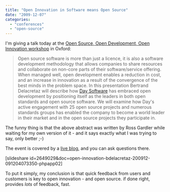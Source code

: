 ```yaml
---
title: "Open Innovation in Software means Open Source"
date: "2009-12-07"
categories: 
  - "conferences"
  - "open-source"
---
```


I'm giving a talk today at the [Open Source, Open Development, Open Innovation workshop](http://www.oss-watch.ac.uk/events/2009-12-07_business/programme.xml) in Oxford:

> Open source software is more than just a licence, it is also a software development methodology that allows companies to share resources and collaborate on non-core parts of their software/service offering. When managed well, open development enables a reduction in cost, and an increase in innovation as a result of the convergence of the best minds in the problem space. In this presentation Bertrand Delacretaz will describe how [Day Software](http://www.day.com) has embraced open development by positioning itself as the leaders in both open standards and open source software. We will examine how Day's active engagement with 25 open source projects and numerous standards groups has enabled the company to become a world leader in their market and in the open source projects they participate in.

The funny thing is that the above abstract was written by Ross Gardler while waiting for my own version of it - and it says exactly what I was trying to say, only better ;-)

The event is covered by a [live blog](http://www.coveritlive.com/index2.php/option=com_altcaster/task=viewaltcast/altcast_code=a3264d23fa/height=550/width=470), and you can ask questions there.

\[slideshare id=2649029&doc=open-innovation-bdelacretaz-200912-091204073350-phpapp02\]

To put it simply, my conclusion is that quick feedback from users and customers is key to open innovation - and open source. if done right, provides _lots_ of feedback, fast.
